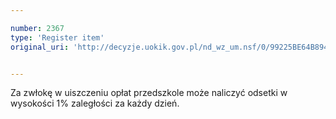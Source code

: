 ```yaml
---

number: 2367
type: 'Register item'
original_uri: 'http://decyzje.uokik.gov.pl/nd_wz_um.nsf/0/99225BE64B894645C12578B10021F839?OpenDocument'


---
```


Za zwłokę w uiszczeniu opłat przedszkole może naliczyć odsetki w wysokości 1% zaległości za każdy dzień.

